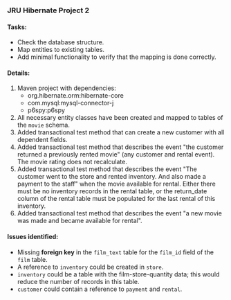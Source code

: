 ### JRU Hibernate Project 2
#### Tasks:
- Check the database structure.
- Map entities to existing tables.
- Add minimal functionality to verify that the mapping is done correctly.
#### Details:
1. Maven project with dependencies:
    - org.hibernate.orm:hibernate-core
    - com.mysql:mysql-connector-j
    - p6spy:p6spy
2. All necessary entity classes have been created and mapped to tables of the `movie` schema.
3. Added transactional test method that can create a new customer with all dependent fields.
4. Added transactional test method that describes the event "the customer returned a previously rented movie"
(any customer and rental event). The movie rating does not recalculate.
5. Added transactional test method that describes the event
"The customer went to the store and rented inventory. And also made a payment to the staff"
when the movie available for rental. Either there must be no inventory records in the rental table,
or the return_date column of the rental table must be populated for the last rental of this inventory.
6. Added transactional test method that describes the event "a new movie was made and became available for rental".
#### Issues identified:
- Missing **foreign key** in the `film_text` table for the `film_id` field of the `film` table.
- A reference to `inventory` could be created in `store`.
- `inventory` could be a table with the film-store-quantity data;
this would reduce the number of records in this table.
- `customer` could contain a reference to `payment` and `rental`.